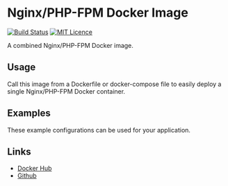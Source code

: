 # Nginx/PHP-FPM Docker Image
[![Build Status](https://travis-ci.org/Justintime50/nginx-php-docker.svg?branch=master)](https://travis-ci.org/Justintime50/nginx-php-docker)
[![MIT Licence](https://badges.frapsoft.com/os/mit/mit.svg?v=103)](https://opensource.org/licenses/mit-license.php)

A combined Nginx/PHP-FPM Docker image.

## Usage
Call this image from a Dockerfile or docker-compose file to easily deploy a single Nginx/PHP-FPM Docker container.

## Examples
These example configurations can be used for your application.

## Links
- [Docker Hub](https://hub.docker.com/repository/docker/justintime50/nginx-php)
- [Github](https://github.com/Justintime50/nginx-php-docker)
